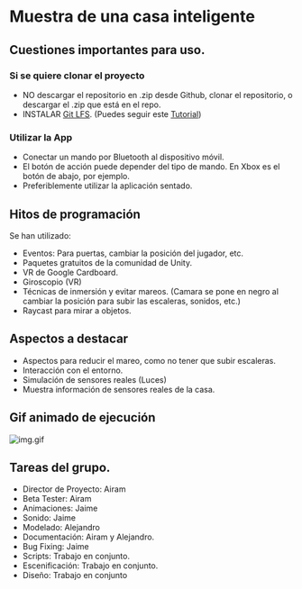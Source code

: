# Muestra de una casa inteligente

## Cuestiones importantes para uso.

### Si se quiere clonar el proyecto
 * NO descargar el repositorio en .zip desde Github, clonar el repositorio, o descargar el .zip que está en el repo.
 * INSTALAR [Git LFS](https://git-lfs.com/). (Puedes seguir este [Tutorial](https://www.youtube.com/watch?v=j8E9QG-7eOo))
### Utilizar la App
 * Conectar un mando por Bluetooth al dispositivo móvil.
 * El botón de acción puede depender del tipo de mando. En Xbox es el botón de abajo, por ejemplo.
 * Preferiblemente utilizar la aplicación sentado.
 
## Hitos de programación

Se han utilizado:
  * Eventos: Para puertas, cambiar la posición del jugador, etc.
  * Paquetes gratuitos de la comunidad de Unity.
  * VR de Google Cardboard.
  * Giroscopio (VR)
  * Técnicas de inmersión y evitar mareos. (Camara se pone en negro al cambiar la posición para subir las escaleras, sonidos, etc.)
  * Raycast para mirar a objetos.
  
## Aspectos a destacar
  * Aspectos para reducir el mareo, como no tener que subir escaleras.
  * Interacción con el entorno.
  * Simulación de sensores reales (Luces)
  * Muestra información de sensores reales de la casa.

## Gif animado de ejecución

![img.gif](https://drive.google.com/uc?export=view&id=1xa0Tgg4G9D4kbDbDot3Hqk01_esCjZO7)

## Tareas del grupo.

  * Director de Proyecto: Airam
  * Beta Tester: Airam
  * Animaciones: Jaime
  * Sonido: Jaime
  * Modelado: Alejandro
  * Documentación: Airam y Alejandro.
  * Bug Fixing: Jaime
  * Scripts: Trabajo en conjunto.
  * Escenificación: Trabajo en conjunto.
  * Diseño: Trabajo en conjunto

